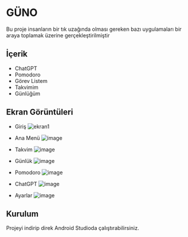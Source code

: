 # GÜNO

Bu proje insanların bir tık uzağında olması gereken bazı uygulamaları bir araya toplamak üzerine gerçekleştirilmiştir

## İçerik
 - ChatGPT
 - Pomodoro
 - Görev Listem
 - Takvimim
 - Günlüğüm



## Ekran Görüntüleri
- Giriş
  ![ekran1](https://github.com/user-attachments/assets/c4f00c67-40bb-42f7-b5cb-b5eecbe4a081)

- Ana Menü
  ![image](https://github.com/user-attachments/assets/ff28e346-7e7d-446e-9a01-a3af0dbc4e44)

- Takvim
  ![image](https://github.com/user-attachments/assets/0844cc02-4cf5-411f-81c2-a228b7e54c05)

- Günlük
  ![image](https://github.com/user-attachments/assets/0726453b-b790-4d3d-85be-51943e1489e6)

- Pomodoro
  ![image](https://github.com/user-attachments/assets/3d164b7f-def3-4343-b78a-66b401991f69)

- ChatGPT
  ![image](https://github.com/user-attachments/assets/e8e04d89-8b06-413c-84a8-4fb822d3faeb)

- Ayarlar
  ![image](https://github.com/user-attachments/assets/96bec74e-5c74-4844-9ba3-acd123b632b5)





## Kurulum
Projeyi indirip  direk Android Studioda çalıştırabilirsiniz.
